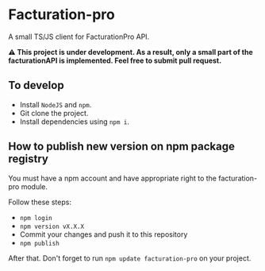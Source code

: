 # Facturation-pro

A small TS/JS client for FacturationPro API.

**⚠️ This project is under development. As a result, only a small part of the facturationAPI is implemented. Feel free to submit pull request.**

## To develop

- Install `NodeJS` and `npm`.
- Git clone the project.
- Install dependencies using `npm i`.

## How to publish new version on npm package registry

You must have a npm account and have appropriate right to the facturation-pro module.

Follow these steps:

- `npm login`
- `npm version vX.X.X`
- Commit your changes and push it to this repository
- `npm publish`

After that. Don't forget to run `npm update facturation-pro` on your project.
